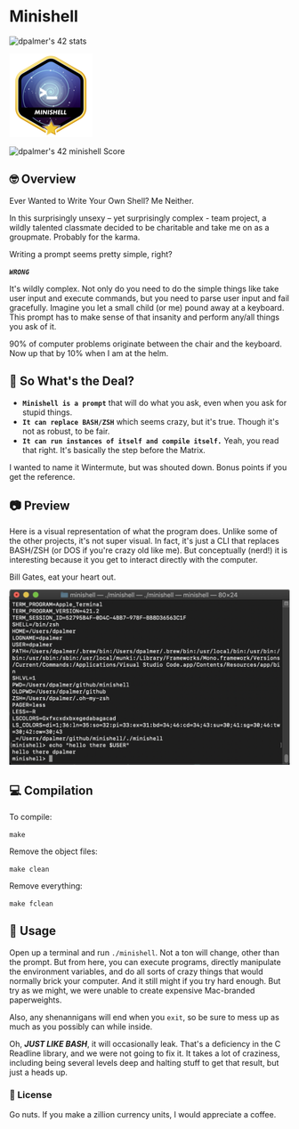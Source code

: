 # Minishell
![dpalmer's 42 stats](https://badge42.vercel.app/api/v2/cli5pb141011308mh1fmi5qrq/stats?cursusId=21&coalitionId=271)

![Achievement Unlocked!](./assets/minishellm.png)

![dpalmer's 42 minishell Score](https://badge42.vercel.app/api/v2/cli5pb141011308mh1fmi5qrq/project/2974759)

## 🤓 Overview
Ever Wanted to Write Your Own Shell? Me Neither.

In this surprisingly unsexy – yet surprisingly complex - team project, a wildly talented classmate decided to be charitable and take me on as a groupmate. Probably for the karma.

Writing a prompt seems pretty simple, right?

***`WRONG`***

It's wildly complex. Not only do you need to do the simple things like take user input and execute commands, but you need to parse user input and fail gracefully. Imagine you let a small child (or me) pound away at a keyboard. This prompt has to make sense of that insanity and perform any/all things you ask of it.

90% of computer problems originate between the chair and the keyboard. Now up that by 10% when I am at the helm.

## 🧐 So What's the Deal?
- **`Minishell is a prompt`** that will do what you ask, even when you ask for stupid things.
- **`It can replace BASH/ZSH`** which seems crazy, but it's true. Though it's not as robust, to be fair.
- **`It can run instances of itself and compile itself.`** Yeah, you read that right. It's basically the step before the Matrix.

I wanted to name it Wintermute, but was shouted down. Bonus points if you get the reference.

## 📷 Preview
Here is a visual representation of what the program does. Unlike some of the other projects, it's not super visual. In fact, it's just a CLI that replaces BASH/ZSH (or DOS if you're crazy old like me). But conceptually (nerd!) it is interesting because it you get to interact directly with the computer. 

Bill Gates, eat your heart out.

![Screenshot](./assets/minishell.png)

## 💻 Compilation
To compile:

```make```

Remove the object files:

```make clean```

Remove everything:

```make fclean```

## 🤡 Usage
Open up a terminal and run ```./minishell```. Not a ton will change, other than the prompt. But from here, you can execute programs, directly manipulate the environment variables, and do all sorts of crazy things that would normally brick your computer. And it still might if you try hard enough. But try as we might, we were unable to create expensive Mac-branded paperweights.

Also, any shenannigans will end when you ```exit```, so be sure to mess up as much as you possibly can while inside.

Oh, ***JUST LIKE BASH***, it will occasionally leak. That's a deficiency in the C Readline library, and we were not going to fix it. It takes a lot of craziness, including being several levels deep and halting stuff to get that result, but just a heads up.

### 📝 License
Go nuts. If you make a zillion currency units, I would appreciate a coffee.
